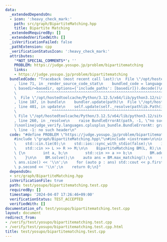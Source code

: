 ```yaml
---
data:
  _extendedDependsOn:
  - icon: ':heavy_check_mark:'
    path: src/graph/BipartiteMatching.hpp
    title: Bipartite Matching
  _extendedRequiredBy: []
  _extendedVerifiedWith: []
  _isVerificationFailed: false
  _pathExtension: cpp
  _verificationStatusIcon: ':heavy_check_mark:'
  attributes:
    '*NOT_SPECIAL_COMMENTS*': ''
    PROBLEM: https://judge.yosupo.jp/problem/bipartitematching
    links:
    - https://judge.yosupo.jp/problem/bipartitematching
  bundledCode: "Traceback (most recent call last):\n  File \"/opt/hostedtoolcache/Python/3.12.5/x64/lib/python3.12/site-packages/onlinejudge_verify/documentation/build.py\"\
    , line 71, in _render_source_code_stat\n    bundled_code = language.bundle(stat.path,\
    \ basedir=basedir, options={'include_paths': [basedir]}).decode()\n          \
    \         ^^^^^^^^^^^^^^^^^^^^^^^^^^^^^^^^^^^^^^^^^^^^^^^^^^^^^^^^^^^^^^^^^^^^^^^^^^^^^^^^^\n\
    \  File \"/opt/hostedtoolcache/Python/3.12.5/x64/lib/python3.12/site-packages/onlinejudge_verify/languages/cplusplus.py\"\
    , line 187, in bundle\n    bundler.update(path)\n  File \"/opt/hostedtoolcache/Python/3.12.5/x64/lib/python3.12/site-packages/onlinejudge_verify/languages/cplusplus_bundle.py\"\
    , line 401, in update\n    self.update(self._resolve(pathlib.Path(included), included_from=path))\n\
    \                ^^^^^^^^^^^^^^^^^^^^^^^^^^^^^^^^^^^^^^^^^^^^^^^^^^^^^^^^^\n \
    \ File \"/opt/hostedtoolcache/Python/3.12.5/x64/lib/python3.12/site-packages/onlinejudge_verify/languages/cplusplus_bundle.py\"\
    , line 260, in _resolve\n    raise BundleErrorAt(path, -1, \"no such header\"\
    )\nonlinejudge_verify.languages.cplusplus_bundle.BundleErrorAt: graph/BipartiteMatching.hpp:\
    \ line -1: no such header\n"
  code: "#define PROBLEM \"https://judge.yosupo.jp/problem/bipartitematching\"\n\n\
    #include \"graph/BipartiteMatching.hpp\"\n#include <iostream>\n\nint main() {\n\
    \    std::cin.tie(0);\n    std::ios::sync_with_stdio(false);\n    int L, R, M;\n\
    \    std::cin >> L >> R >> M;\n\n    BipartiteMatching BM(L, R);\n    for (; M--;)\
    \ {\n        int a, b;\n        std::cin >> a >> b;\n        BM.add_edge(a, b);\n\
    \    }\n\n    BM.solve();\n    auto ans = BM.max_matching();\n    std::cout <<\
    \ ans.size() << '\\n';\n    for (auto p : ans) std::cout << p.first << ' ' <<\
    \ p.second << '\\n';\n    return 0;\n}"
  dependsOn:
  - src/graph/BipartiteMatching.hpp
  isVerificationFile: true
  path: test/yosupo/bipartitematching.test.cpp
  requiredBy: []
  timestamp: '2024-04-07 17:26:46+09:00'
  verificationStatus: TEST_ACCEPTED
  verifiedWith: []
documentation_of: test/yosupo/bipartitematching.test.cpp
layout: document
redirect_from:
- /verify/test/yosupo/bipartitematching.test.cpp
- /verify/test/yosupo/bipartitematching.test.cpp.html
title: test/yosupo/bipartitematching.test.cpp
---
```

